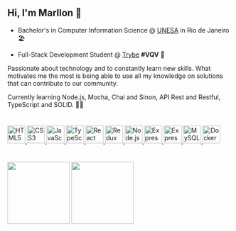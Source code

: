 ## Hi, I'm Marllon 👋

- Bachelor's in Computer Information Science @ [UNESA](https://estacio.br/maracana) in Rio de Janeiro  🏖️

- Full-Stack Development Student @ [Trybe](https://www.betrybe.com/) <b>#VQV</b>  🚀


Passionate about technology and to constantly learn new skills. What motivates me the most is being able to use all my knowledge on solutions that can contribute to our community.

Currently learning Node.js, Mocha, Chai and Sinon, API Rest and Restful, TypeScript and SOLID. 👨‍💻

#

###
<div>
<a href="https://www.w3schools.com/html/">
<img 
     src="https://cdn.jsdelivr.net/gh/devicons/devicon/icons/html5/html5-plain.svg"
     alt="HTML5"
     width="40"
     height="40"
/>
</a>
<a href="https://www.w3schools.com/css/">
<img
     src="https://cdn.jsdelivr.net/gh/devicons/devicon/icons/css3/css3-plain.svg"
     alt="CSS3"
     width="40"
     height="40"
/>   
</a>
<a href="https://javascript.com/">
<img 
    src="https://cdn.jsdelivr.net/gh/devicons/devicon/icons/javascript/javascript-plain.svg"
    alt="JavaScript"
    width="40"
    height="40" 
/>
</a>
<a href="https://www.typescriptlang.org/">
<img 
    src="https://cdn.jsdelivr.net/gh/devicons/devicon/icons/typescript/typescript-plain.svg"
    alt="TypeScript"
    width="40"
    height="40" 
/>
</a>
<a href="https://reactjs.org/">
<img 
    src="https://cdn.jsdelivr.net/gh/devicons/devicon/icons/react/react-original.svg"
    alt="React"
    href="https://reactjs.org/"
    width="40"
    height="40"  
/>
</a>
<a href="https://redux.js.org/">
<img 
    src="https://cdn.jsdelivr.net/gh/devicons/devicon/icons/redux/redux-original.svg"
    alt="Redux"
    width="40"
    height="40"
/>
</a>
<a href="https://nodejs.org/en/">
<img
    src="https://cdn.jsdelivr.net/gh/devicons/devicon/icons/nodejs/nodejs-plain.svg"
    alt="Node.js"
    width="40"
    height="40"
/>
</a>
<a href="https://sequelize.org/">
<img
    src="https://cdn.jsdelivr.net/gh/devicons/devicon/icons/sequelize/sequelize-original.svg"
    alt="Express"
    width="40"
    height="40"
/>
</a>
<a href="https://expressjs.com/">
<img
    src="https://cdn.jsdelivr.net/gh/devicons/devicon/icons/express/express-original.svg"
    alt="Express"
    width="40"
    height="40"
/>
</a>
<a href="https://www.mysql.com/">
<img 
    src="https://cdn.jsdelivr.net/gh/devicons/devicon/icons/mysql/mysql-plain.svg" 
    alt="MySQL"
    width="40"
    height="40"
/>
</a>
<a href="https://www.docker.com/">
<img
    src="https://cdn.jsdelivr.net/gh/devicons/devicon/icons/docker/docker-plain.svg"
    alt="Docker"
    width="40"
    height="40"
/>
</a>
</div>

#

<div style="display: inline_block">
<img height="140"  src="https://github-readme-stats.vercel.app/api?username=marllomartin&show_icons=true&theme=swift&include_all_commits=true&count_private=true&hide=stars,issues&locale=en">
<img height="140"  src="https://github-readme-stats.vercel.app/api/top-langs/?username=marllomartin&layout=compact&theme=swift&locale=en">  
</div>
